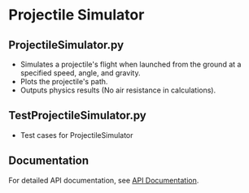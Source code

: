 # Projectile Simulator

## ProjectileSimulator.py
* Simulates a projectile's flight when launched from the ground at a specified speed, angle, and gravity.
* Plots the projectile's path.
* Outputs physics results (No air resistance in calculations).

## TestProjectileSimulator.py
* Test cases for ProjectileSimulator

## Documentation
For detailed API documentation, see [API Documentation](https://jim-tooker.github.io/ProjectileSimulator/docs/ProjectileSimulator.html).
